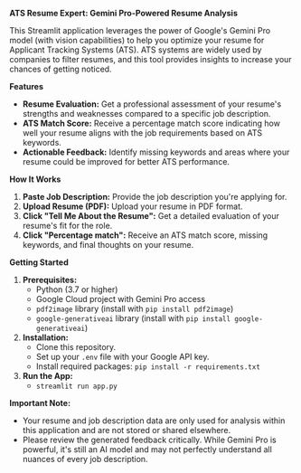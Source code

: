 **ATS Resume Expert: Gemini Pro-Powered Resume Analysis**

This Streamlit application leverages the power of Google's Gemini Pro model (with vision capabilities) to help you optimize your resume for Applicant Tracking Systems (ATS).  ATS systems are widely used by companies to filter resumes, and this tool provides insights to increase your chances of getting noticed.

**Features**

* **Resume Evaluation:** Get a professional assessment of your resume's strengths and weaknesses compared to a specific job description.
* **ATS Match Score:** Receive a percentage match score indicating how well your resume aligns with the job requirements based on ATS keywords.
* **Actionable Feedback:** Identify missing keywords and areas where your resume could be improved for better ATS performance.

**How It Works**

1. **Paste Job Description:**  Provide the job description you're applying for.
2. **Upload Resume (PDF):** Upload your resume in PDF format.
3. **Click "Tell Me About the Resume":** Get a detailed evaluation of your resume's fit for the role.
4. **Click "Percentage match":** Receive an ATS match score, missing keywords, and final thoughts on your resume.

**Getting Started**

1. **Prerequisites:**
   * Python (3.7 or higher)
   * Google Cloud project with Gemini Pro access
   * `pdf2image` library (install with `pip install pdf2image`)
   * `google-generativeai` library (install with `pip install google-generativeai`)
2. **Installation:**
   * Clone this repository.
   * Set up your `.env` file with your Google API key.
   * Install required packages: `pip install -r requirements.txt` 
3. **Run the App:**
   * `streamlit run app.py`

**Important Note:**

* Your resume and job description data are only used for analysis within this application and are not stored or shared elsewhere. 
* Please review the generated feedback critically. While Gemini Pro is powerful, it's still an AI model and may not perfectly understand all nuances of every job description.


